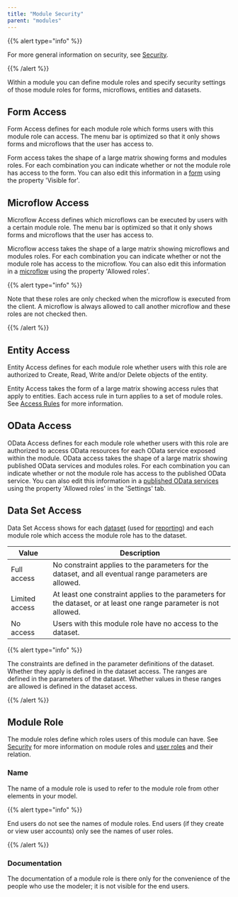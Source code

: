 ```yaml
---
title: "Module Security"
parent: "modules"
---
```



{{% alert type="info" %}}

For more general information on security, see [Security](security).

{{% /alert %}}



Within a module you can define module roles and specify security settings of those module roles for forms, microflows, entities and datasets.

## Form Access

Form Access defines for each module role which forms users with this module role can access. The menu bar is optimized so that it only shows forms and microflows that the user has access to.

Form access takes the shape of a large matrix showing forms and modules roles. For each combination you can indicate whether or not the module role has access to the form. You can also edit this information in a [form](page) using the property 'Visible for'.

## Microflow Access

Microflow Access defines which microflows can be executed by users with a certain module role. The menu bar is optimized so that it only shows forms and microflows that the user has access to.

Microflow access takes the shape of a large matrix showing microflows and modules roles. For each combination you can indicate whether or not the module role has access to the microflow. You can also edit this information in a [microflow](microflow) using the property 'Allowed roles'.

{{% alert type="info" %}}

Note that these roles are only checked when the microflow is executed from the client. A microflow is always allowed to call another microflow and these roles are not checked then.

{{% /alert %}}

## Entity Access

Entity Access defines for each module role whether users with this role are authorized to Create, Read, Write and/or Delete objects of the entity.

Entity Access takes the form of a large matrix showing access rules that apply to entities. Each access rule in turn applies to a set of module roles. See [Access Rules](access-rules) for more information.

## OData Access

OData Access defines for each module role whether users with this role are authorized to access OData resources for each OData service exposed within the module.
OData access takes the shape of a large matrix showing published OData services and modules roles. For each combination you can indicate whether or not the module role has access to the published OData service. You can also edit this information in a [published OData services](published-odata-services) using the property 'Allowed roles' in the 'Settings' tab.

## Data Set Access

Data Set Access shows for each [dataset](data-sets) (used for [reporting](report-widgets)) and each module role which access the module role has to the dataset.

| Value | Description |
| --- | --- |
| Full access | No constraint applies to the parameters for the dataset, and all eventual range parameters are allowed. |
| Limited access | At least one constraint applies to the parameters for the dataset, or at least one range parameter is not allowed. |
| No access | Users with this module role have no access to the dataset. |

{{% alert type="info" %}}

The constraints are defined in the parameter definitions of the dataset. Whether they apply is defined in the dataset access.
The ranges are defined in the parameters of the dataset. Whether values in these ranges are allowed is defined in the dataset access.

{{% /alert %}}



## Module Role

The module roles define which roles users of this module can have. See [Security](security) for more information on module roles and [user roles](user-roles) and their relation.

### Name

The name of a module role is used to refer to the module role from other elements in your model.

{{% alert type="info" %}}

End users do not see the names of module roles. End users (if they create or view user accounts) only see the names of user roles.

{{% /alert %}}

### Documentation

The documentation of a module role is there only for the convenience of the people who use the modeler; it is not visible for the end users.
